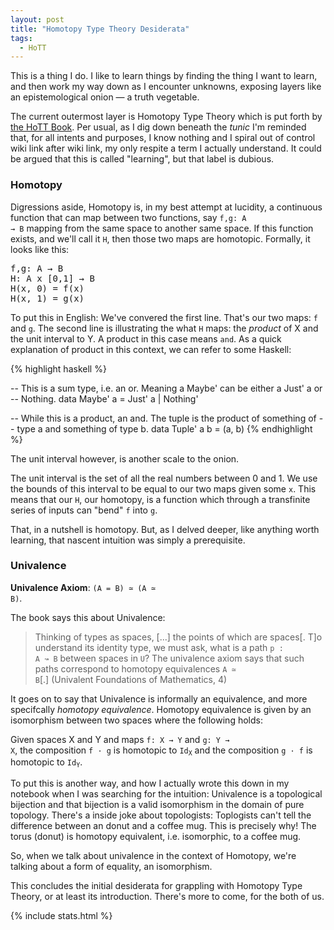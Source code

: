 ```yaml
---
layout: post
title: "Homotopy Type Theory Desiderata"
tags:
  - HoTT
---
```


This is a thing I do. I like to learn things by finding the thing I want to learn, and then work my way down as I encounter unknowns, exposing layers like an epistemological onion — a truth vegetable.

The current outermost layer is Homotopy Type Theory which is put forth by [the HoTT Book](https://homotopytypetheory.org/book/). Per usual, as I dig down beneath the _tunic_ I'm reminded that, for all intents and purposes, I know nothing and I spiral out of control wiki link after wiki link, my only respite a term I actually understand. It could be argued that this is called "learning", but that label is dubious.

### Homotopy

Digressions aside, Homotopy is, in my best attempt at lucidity, a continuous function that can map between two functions, say <code>f,g: A &rarr; B</code> mapping from the same space to another same space. If this function exists, and we'll call it `H`, then those two maps are homotopic. Formally, it looks like this:

<pre>
f,g: A &rarr; B
H: A x [0,1] &rarr; B
H(x, 0) = f(x)
H(x, 1) = g(x)
</pre>

To put this in English: We've convered the first line.  That's our two maps: `f` and `g`. The second line is illustrating the what `H` maps: the _product_ of X and the unit interval to Y. A product in this case means `and`. As a quick explanation of product in this context, we can refer to some Haskell:

{% highlight haskell %}

-- This is a sum type, i.e. an or. Meaning a Maybe' can be either a Just' a or
-- Nothing.
data Maybe' a = Just' a | Nothing'

-- While this is a product, an and. The tuple is the product of something of
-- type a and something of type b.
data Tuple' a b = (a, b)
{% endhighlight %}

The unit interval however, is another scale to the onion.

The unit interval is the set of all the real numbers between 0 and 1. We use the bounds of this interval to be equal to our two maps given some `x`. This means that our `H`, our homotopy, is a function which through a transfinite series of inputs can "bend" `f` into `g`.

That, in a nutshell is homotopy. But, as I delved deeper, like anything worth learning, that nascent intuition was simply a prerequisite.

### Univalence

__Univalence Axiom__: <code>(A = B) &#8771; (A &#8771; B)</code>.

The book says this about Univalence:

> Thinking of types as spaces, [...] the points of which are spaces[. T]o understand its identity type, we must ask, what is a path <code>p : A &#8605; B</code> between spaces in `U`? The univalence axiom says that such paths correspond to homotopy equivalences <code>A &#8771; B</code>[.] (Univalent Foundations of Mathematics, 4)

It goes on to say that Univalence is informally an equivalence, and more specifcally _homotopy equivalence_. Homotopy equivalence is given by an isomorphism between two spaces where the following holds: 

Given spaces X and Y and maps <code>f: X &rarr; Y</code> and <code>g: Y &rarr; X</code>, the composition <code>f &middot; g</code> is homotopic to <code>Id<sub>X</sub></code> and the composition <code>g &middot; f</code> is homotopic to <code>Id<sub>Y</sub></code>.

To put this is another way, and how I actually wrote this down in my notebook when I was searching for the intuition: Univalence is a topological bijection and that bijection is a valid isomorphism in the domain of pure topology.  There's a inside joke about topologists: Toplogists can't tell the difference between an donut and a coffee mug.  This is precisely why!  The torus (donut) is homotopy equivalent, i.e. isomorphic, to a coffee mug.

So, when we talk about univalence in the context of Homotopy, we're talking about a form of equality, an isomorphism.

This concludes the initial desiderata for grappling with Homotopy Type Theory, or at least its introduction.  There's more to come, for the both of us.

{% include stats.html %}
